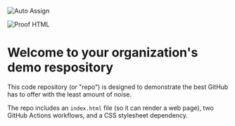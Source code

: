 ![Auto Assign](https://github.com/ComicsHubTeam/demo-repository/actions/workflows/auto-assign.yml/badge.svg)

![Proof HTML](https://github.com/ComicsHubTeam/demo-repository/actions/workflows/proof-html.yml/badge.svg)

# Welcome to your organization's demo respository
This code repository (or "repo") is designed to demonstrate the best GitHub has to offer with the least amount of noise.

The repo includes an `index.html` file (so it can render a web page), two GitHub Actions workflows, and a CSS stylesheet dependency.
